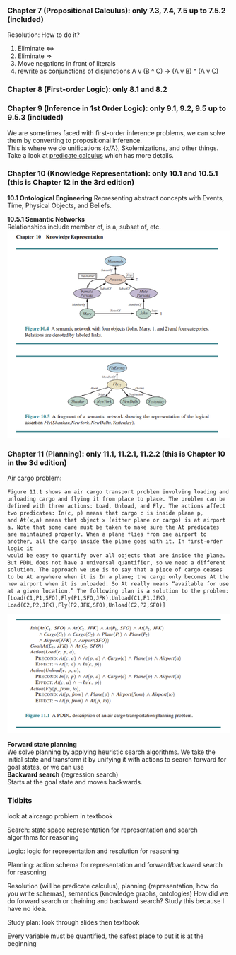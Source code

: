### Chapter 7 (Propositional Calculus): only 7.3, 7.4, 7.5 up to 7.5.2 (included)
Resolution: How to do it?
1. Eliminate <=>
2. Eliminate =>
3. Move negations in front of literals
4. rewrite as conjunctions of disjunctions A v (B ^ C) -> (A v B) ^ (A v C)

### Chapter 8 (First-order Logic): only 8.1 and 8.2

### Chapter 9 (Inference in 1st Order Logic): only 9.1, 9.2, 9.5 up to 9.5.3 (included)
We are sometimes faced with first-order inference problems, we can solve them by converting to propositional inference.  
This is where we do unifications {x/A}, Skolemizations, and other things. Take a look at [predicate calculus](/predicate_calculus.md) which has more details. 

### Chapter 10 (Knowledge Representation): only 10.1 and 10.5.1 (this is Chapter 12 in the 3rd edition)
**10.1 Ontological Engineering**
Representing abstract concepts with Events, Time, Physical Objects, and Beliefs. 

**10.5.1 Semantic Networks**  
Relationships include member of, is a, subset of, etc.
![semantic network](https://github.com/lukechn99/github-quickstart/blob/master/class/class_4511w_intro_artificial_intelligence.md/semantic_network.png)

### Chapter 11 (Planning): only 11.1, 11.2.1, 11.2.2 (this is Chapter 10 in the 3d edition)
Air cargo problem:  
```
Figure 11.1 shows an air cargo transport problem involving loading and unloading cargo and flying it from place to place. The problem can be defined with three actions: Load, Unload, and Fly. The actions affect two predicates: In(c, p) means that cargo c is inside plane p,
and At(x,a) means that object x (either plane or cargo) is at airport a. Note that some care must be taken to make sure the At predicates are maintained properly. When a plane flies from one airport to another, all the cargo inside the plane goes with it. In first-order logic it
would be easy to quantify over all objects that are inside the plane. But PDDL does not have a universal quantifier, so we need a different solution. The approach we use is to say that a piece of cargo ceases to be At anywhere when it is In a plane; the cargo only becomes At the
new airport when it is unloaded. So At really means “available for use at a given location.” The following plan is a solution to the problem:
[Load(C1,P1,SFO),Fly(P1,SFO,JFK),Unload(C1,P1,JFK),
Load(C2,P2,JFK),Fly(P2,JFK,SFO),Unload(C2,P2,SFO)]
```
![aircargo](https://github.com/lukechn99/github-quickstart/blob/master/class/class_4511w_intro_artificial_intelligence.md/aircargo.png)

**Forward state planning**  
We solve planning by applying heuristic search algorithms. We take the initial state and transform it by unifying it with actions to search forward for goal states, or we can use  
**Backward search** (regression search)  
Starts at the goal state and moves backwards. 


### Tidbits
look at aircargo problem in textbook

Search: state space representation for representation and search algorithms for reasoning

Logic: logic for representation and resolution for reasoning

Planning: action schema for representation and forward/backward search for reasoning

Resolution (will be predicate calculus), planning (representation, how do you write schemas), semantics (knowledge graphs, ontologies)
How did we do forward search or chaining and backward search? Study this because I have no idea. 

Study plan: look through slides
then textbook

Every variable must be quantified, the safest place to put it is at the beginning
